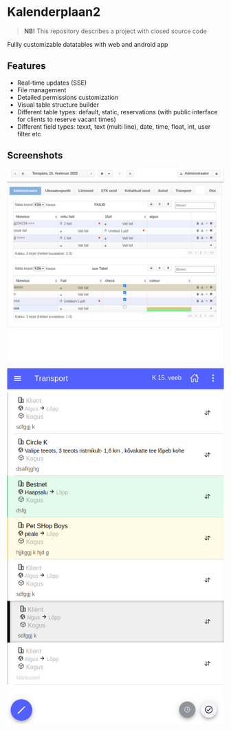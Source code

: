 # Kalenderplaan2

> __NB!__ This repository describes a project with closed source code

Fullly customizable datatables with web and android app

## Features
* Real-time updates (SSE)
* File management
* Detailed permissions customization
* Visual table structure builder
* Different table types: default, static, reservations (with public interface for clients to reserve vacant times)
* Different field types: texxt, text (multi line), date, time, float, int, user filter etc

## Screenshots

 ![Web App](web.png)

 ![Android App](app.png)
